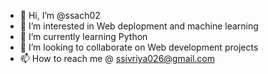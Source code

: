 - 👋 Hi, I’m @ssach02
- 👀 I’m interested in Web deplopment and machine learning
- 🌱 I’m currently learning Python
- 💞️ I’m looking to collaborate on Web development projects
- 📫 How to reach me @  ssivriya026@gmail.com

<!---
ssach02/ssach02 is a ✨ special ✨ repository because its `README.md` (this file) appears on your GitHub profile.
You can click the Preview link to take a look at your changes.
--->

